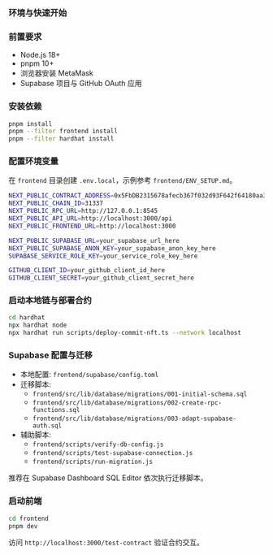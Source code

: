 ### 环境与快速开始

### 前置要求

- Node.js 18+
- pnpm 10+
- 浏览器安装 MetaMask
- Supabase 项目与 GitHub OAuth 应用

### 安装依赖

```bash
pnpm install
pnpm --filter frontend install
pnpm --filter hardhat install
```

### 配置环境变量

在 `frontend` 目录创建 `.env.local`，示例参考 `frontend/ENV_SETUP.md`。

```bash
NEXT_PUBLIC_CONTRACT_ADDRESS=0x5FbDB2315678afecb367f032d93F642f64180aa3
NEXT_PUBLIC_CHAIN_ID=31337
NEXT_PUBLIC_RPC_URL=http://127.0.0.1:8545
NEXT_PUBLIC_API_URL=http://localhost:3000/api
NEXT_PUBLIC_FRONTEND_URL=http://localhost:3000

NEXT_PUBLIC_SUPABASE_URL=your_supabase_url_here
NEXT_PUBLIC_SUPABASE_ANON_KEY=your_supabase_anon_key_here
SUPABASE_SERVICE_ROLE_KEY=your_service_role_key_here

GITHUB_CLIENT_ID=your_github_client_id_here
GITHUB_CLIENT_SECRET=your_github_client_secret_here
```

### 启动本地链与部署合约

```bash
cd hardhat
npx hardhat node
npx hardhat run scripts/deploy-commit-nft.ts --network localhost
```

### Supabase 配置与迁移

- 本地配置: `frontend/supabase/config.toml`
- 迁移脚本:
  - `frontend/src/lib/database/migrations/001-initial-schema.sql`
  - `frontend/src/lib/database/migrations/002-create-rpc-functions.sql`
  - `frontend/src/lib/database/migrations/003-adapt-supabase-auth.sql`
- 辅助脚本:
  - `frontend/scripts/verify-db-config.js`
  - `frontend/scripts/test-supabase-connection.js`
  - `frontend/scripts/run-migration.js`

推荐在 Supabase Dashboard SQL Editor 依次执行迁移脚本。

### 启动前端

```bash
cd frontend
pnpm dev
```

访问 `http://localhost:3000/test-contract` 验证合约交互。

